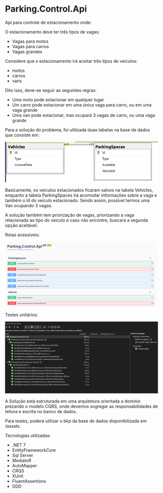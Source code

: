 # Parking.Control.Api
Api para controle de estacionamento onde:

O estacionamento deve ter três tipos de vagas:

- Vagas para motos
- Vagas para carros
- Vagas grandes

Considere que o estacionamento irá aceitar três tipos de veiculos:

- motos
- carros
- vans

Dito isso, deve-se seguir as seguintes regras:

- Uma moto pode estacionar em qualquer lugar
- Um carro pode estacionar em uma única vaga para carro, ou em uma vaga grande
- Uma van pode estacionar, mas ocupará 3 vagas de carro, ou uma vaga grande

Para a solução do problema, foi utilizada duas tabelas na base de dados que consiste em:

![Alt text](assets/image.png)

Basicamente, os veiculos estacionados ficaram salvos na tabela Vehicles, enquanto a tabela ParkingSpaces irá acomodar informações sobre a vaga e também o Id do veiculo estacionado. Sendo assim, possível termos uma Van ocupando 3 vagas.

A solução também tem priorização de vagas, priorizando a vaga relacionada ao tipo do veiculo e caso não encontre, buscará a segunda opção aceitável.

Rotas acessíveis:

![Alt text](assets/image-1.png)

Testes unitários:

![Alt text](assets/image-2.png)

A Solução está estruturada em uma arquitetura orientada a dominio prezando o modelo CQRS, onde devemos sogregar as responsabilidades de leitura e escrita no banco de dados.

Para testes, poderá utilizar o bkp da base de dados disponibilizada em /assets.

Tecnologias utilizadas:

- .NET 7
- EntityFrameworkCore
- Sql Server
- MediatoR
- AutoMapper
- CRQS
- XUnit
- FluentAssertions
- DDD
